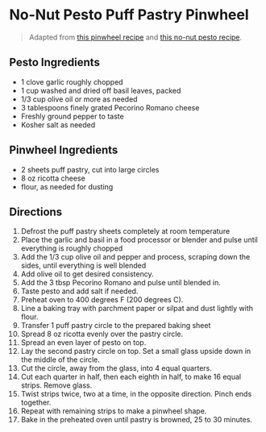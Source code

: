 # No-Nut Pesto Puff Pastry Pinwheel

> Adapted from [this pinwheel recipe](https://www.allrecipes.com/recipe/254216/pesto-puff-pastry-pinwheel/) and [this no-nut pesto recipe](https://themom100.com/recipe/nut-free-basil-pesto-with-pecorino-romano/).

## Pesto Ingredients
* 1 clove garlic roughly chopped
* 1 cup washed and dried off basil leaves, packed
* 1/3 cup olive oil or more as needed
* 3 tablespoons finely grated Pecorino Romano cheese
* Freshly ground pepper to taste
* Kosher salt as needed

## Pinwheel Ingredients
* 2 sheets puff pastry, cut into large circles
* 8 oz ricotta cheese
* flour, as needed for dusting

## Directions
1. Defrost the puff pastry sheets completely at room temperature
1. Place the garlic and basil in a food processor or blender and pulse until everything is roughly chopped
1. Add the 1/3 cup olive oil and pepper and process, scraping down the sides, until everything is well blended
1. Add olive oil to get desired consistency.
1. Add the 3 tbsp Pecorino Romano and pulse until blended in.
1. Taste pesto and add salt if needed.
1. Preheat oven to 400 degrees F (200 degrees C).
1. Line a baking tray with parchment paper or silpat and dust lightly with flour.
1. Transfer 1 puff pastry circle to the prepared baking sheet
1. Spread 8 oz ricotta evenly over the pastry circle.
1. Spread an even layer of pesto on top.
1. Lay the second pastry circle on top. Set a small glass upside down in the middle of the circle.
1. Cut the circle, away from the glass, into 4 equal quarters.
1. Cut each quarter in half, then each eighth in half, to make 16 equal strips. Remove glass.
1. Twist strips twice, two at a time, in the opposite direction. Pinch ends together.
1. Repeat with remaining strips to make a pinwheel shape.
1. Bake in the preheated oven until pastry is browned, 25 to 30 minutes.
